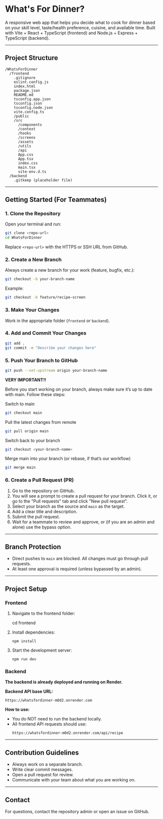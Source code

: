 # What's For Dinner?

A responsive web app that helps you decide what to cook for dinner based on your skill level, taste/health preference, cuisine, and available time. Built with Vite + React + TypeScript (frontend) and Node.js + Express + TypeScript (backend).

---

## Project Structure

```
/WhatsForDinner
  /frontend
    .gitignore
    eslint.config.js
    index.html
    package.json
    README.md
    tsconfig.app.json
    tsconfig.json
    tsconfig.node.json
    vite.config.ts
    /public
    /src
      /components
      /context
      /hooks
      /screens
      /assets
      /utils
      /api
      App.css
      App.tsx
      index.css
      main.tsx
      vite-env.d.ts
  /backend
    .gitkeep (placeholder file)
```

---

## Getting Started (For Teammates)

### 1. Clone the Repository

Open your terminal and run:

```sh
git clone <repo-url>
cd WhatsForDinner
```

Replace `<repo-url>` with the HTTPS or SSH URL from GitHub.

### 2. Create a New Branch

Always create a new branch for your work (feature, bugfix, etc.):

```sh
git checkout -b your-branch-name
```

Example:

```sh
git checkout -b feature/recipe-screen
```

### 3. Make Your Changes

Work in the appropriate folder (`frontend` or `backend`).

### 4. Add and Commit Your Changes

```sh
git add .
git commit -m "Describe your changes here"
```

### 5. Push Your Branch to GitHub

```sh
git push --set-upstream origin your-branch-name
```

**VERY IMPORTANT!!**

Before you start working on your branch, always make sure it’s up to date with main. Follow these steps:

Switch to main

```sh
git checkout main
```

Pull the latest changes from remote

```sh
git pull origin main
```

Switch back to your branch

```sh
git checkout <your-branch-name>
```

Merge main into your branch (or rebase, if that’s our workflow)

```sh
git merge main
```

### 6. Create a Pull Request (PR)

1. Go to the repository on GitHub.
2. You will see a prompt to create a pull request for your branch. Click it, or go to the "Pull requests" tab and click "New pull request".
3. Select your branch as the source and `main` as the target.
4. Add a clear title and description.
5. Submit the pull request.
6. Wait for a teammate to review and approve, or (if you are an admin and alone) use the bypass option.

---

## Branch Protection

- Direct pushes to `main` are blocked. All changes must go through pull requests.
- At least one approval is required (unless bypassed by an admin).

---

## Project Setup

### Frontend

1. Navigate to the frontend folder:

   cd frontend

2. Install dependencies:
   ```
   npm install
   ```
3. Start the development server:

   ```
   npm run dev
   ```

### Backend

**The backend is already deployed and running on Render.**

**Backend API base URL:**

```
https://whatsfordinner-m0d2.onrender.com
```

**How to use:**

- You do NOT need to run the backend locally.
- All frontend API requests should use:
  ```
  https://whatsfordinner-m0d2.onrender.com/api/recipe
  ```

---

## Contribution Guidelines

- Always work on a separate branch.
- Write clear commit messages.
- Open a pull request for review.
- Communicate with your team about what you are working on.

---

## Contact

For questions, contact the repository admin or open an issue on GitHub.
